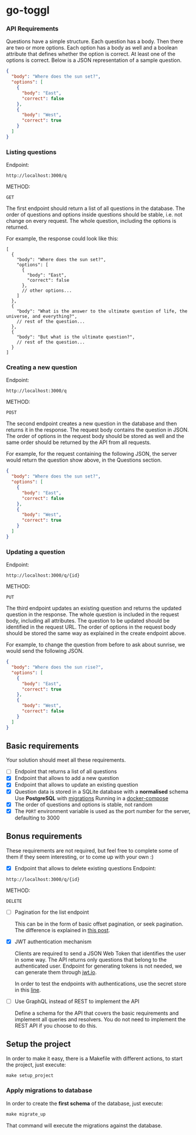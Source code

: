 # go-toggl


### API Requirements

Questions have a simple structure.
Each question has a body. Then there are two or more options.
Each option has a body as well and a boolean attribute that defines whether the option is correct. 
At least one of the options is correct.
Below is a JSON representation of a sample question.

```json
{
  "body": "Where does the sun set?",
  "options": [
    {
      "body": "East",
      "correct": false
    },
    {
      "body": "West",
      "correct": true
    }
  ]
}
```

### Listing questions

Endpoint:
```http
http://localhost:3000/q
```
METHOD:
```http
GET
```

The first endpoint should return a list of all questions in the database.
The order of questions and options inside questions should be stable, i.e. not change on every request. The whole question, including the options is returned.

For example, the response could look like this:

```json5
[
  {
    "body": "Where does the sun set?",
    "options": [
      {
        "body": "East",
        "correct": false
      },
      // other options...
    ]
  },
  {
    "body": "What is the answer to the ultimate question of life, the universe, and everything?",
    // rest of the question...
  },
  {
    "body": "But what is the ultimate question?",
    // rest of the question...
  }
]
```

### Creating a new question
Endpoint:
```http
http://localhost:3000/q
```
METHOD:
```http
POST
```

The second endpoint creates a new question in the database and then returns it in the response. The request body contains the question in JSON. The order of options in the request body should be stored as well and the same order should be returned by the API from all requests.

For example, for the request containing the following JSON, the server would return the question show above, in the Questions section.

```json
{
  "body": "Where does the sun set?",
  "options": [
    {
      "body": "East",
      "correct": false
    },
    {
      "body": "West",
      "correct": true
    }
  ]
}
```

### Updating a question
Endpoint:
```http
http://localhost:3000/q/{id}
```
METHOD:
```http
PUT
```

The third endpoint updates an existing question and returns the updated question in the response.
The whole question is included in the request body, including all attributes. 
The question to be updated should be identified in the request URL. 
The order of options in the request body should be stored the same way as explained in the create endpoint above.

For example, to change the question from before to ask about sunrise, we would send the following JSON.

```json
{
  "body": "Where does the sun rise?",
  "options": [
    {
      "body": "East",
      "correct": true
    },
    {
      "body": "West",
      "correct": false
    }
  ]
}
```

## Basic requirements

Your solution should meet all these requirements.

- [ ] Endpoint that returns a list of all questions
- [X] Endpoint that allows to add a new question
- [X] Endpoint that allows to update an existing question
- [X] Question data is stored in a SQLite database with a **normalised** schema
  Use **PostgreSQL** with [migrations](https://github.com/jrmanes/go-toggl/tree/main/internal/data/db/migrations)
  Running in a [docker-compose](https://github.com/jrmanes/go-toggl/blob/main/infra/docker/docker-compose.yml)
- [X] The order of questions and options is stable, not random
- [X] The `PORT` environment variable is used as the port number for the server, defaulting to 3000

## Bonus requirements

These requirements are not required, but feel free to complete some of them if they seem interesting, or to come up with your own :)

- [X] Endpoint that allows to delete existing questions
  Endpoint:
```http
http://localhost:3000/q/{id}
```
METHOD:
```http
DELETE
```
- [ ] Pagination for the list endpoint

  This can be in the form of basic offset pagination, or seek pagination. The difference is explained in [this post](https://web.archive.org/web/20210205081113/https://taylorbrazelton.com/posts/2019/03/offset-vs-seek-pagination/).

- [X] JWT authentication mechanism

  Clients are required to send a JSON Web Token that identifies the user in some way. The API returns only questions that belong to the authenticated user. Endpoint for generating tokens is not needed, we can generate them through [jwt.io](https://jwt.io/).
  
  In order to test the endpoints with authentications, use the secret store in this [line]().

- [ ] Use GraphQL instead of REST to implement the API

  Define a schema for the API that covers the basic requirements and implement all queries and resolvers. You do not need to implement the REST API if you choose to do this.


## Setup the project


In order to make it easy, there is a Makefile with different actions, to start the project, just execute:
```Makefile
make setup_project
```

### Apply migrations to database
In order to create the **first schema** of the database, just execute:
```Makefile
make migrate_up
```
That command will execute the migrations against the database.


